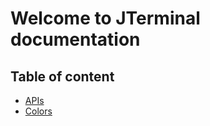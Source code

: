 # Welcome to JTerminal documentation

## Table of content

- [APIs](https://github.com/shuoros/JTerminal/tree/main/doc/APIs)
- [Colors](https://github.com/shuoros/JTerminal/tree/main/doc/Colors)